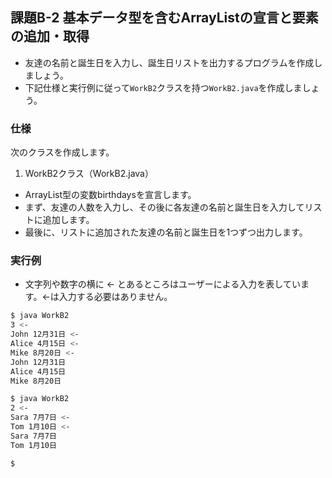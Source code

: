 ## 課題B-2 基本データ型を含むArrayListの宣言と要素の追加・取得

- 友達の名前と誕生日を入力し、誕生日リストを出力するプログラムを作成しましょう。
- 下記仕様と実行例に従って`WorkB2`クラスを持つ`WorkB2.java`を作成しましょう。

### 仕様

次のクラスを作成します。

1. WorkB2クラス（WorkB2.java）

- ArrayList型の変数birthdaysを宣言します。
- まず、友達の人数を入力し、その後に各友達の名前と誕生日を入力してリストに追加します。
- 最後に、リストに追加された友達の名前と誕生日を1つずつ出力します。

### 実行例

- 文字列や数字の横に <- とあるところはユーザーによる入力を表しています。<-は入力する必要はありません。

```sh
$ java WorkB2
3 <-
John 12月31日 <-
Alice 4月15日 <-
Mike 8月20日 <-
John 12月31日
Alice 4月15日
Mike 8月20日

$ java WorkB2
2 <-
Sara 7月7日 <-
Tom 1月10日 <-
Sara 7月7日
Tom 1月10日

$
```